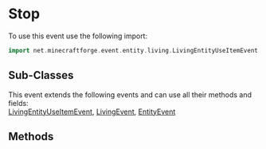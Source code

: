 # Stop

To use this event use the following import:
```groovy
import net.minecraftforge.event.entity.living.LivingEntityUseItemEvent.Stop
```

## Sub-Classes
This event extends the following events and can use all their methods and fields: <br>
[LivingEntityUseItemEvent](living_entity_use_item_event.md), [LivingEvent](../living_event/living_event.md), [EntityEvent](../entity_event/entity_event.md)

## Methods
